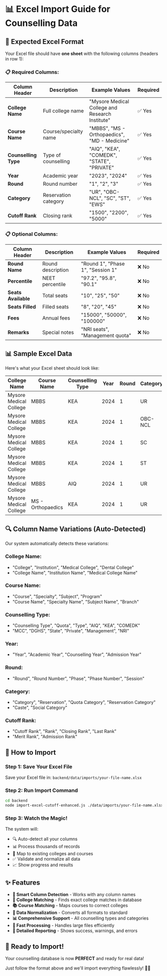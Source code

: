 # 📊 Excel Import Guide for Counselling Data

## 🎯 **Expected Excel Format**

Your Excel file should have **one sheet** with the following columns (headers in row 1):

### **📋 Required Columns:**

| Column Header | Description | Example Values | Required |
|---------------|-------------|----------------|----------|
| **College Name** | Full college name | "Mysore Medical College and Research Institute" | ✅ Yes |
| **Course Name** | Course/specialty name | "MBBS", "MS - Orthopaedics", "MD - Medicine" | ✅ Yes |
| **Counselling Type** | Type of counselling | "AIQ", "KEA", "COMEDK", "STATE", "PRIVATE" | ✅ Yes |
| **Year** | Academic year | "2023", "2024" | ✅ Yes |
| **Round** | Round number | "1", "2", "3" | ✅ Yes |
| **Category** | Reservation category | "UR", "OBC-NCL", "SC", "ST", "EWS" | ✅ Yes |
| **Cutoff Rank** | Closing rank | "1500", "2200", "5000" | ✅ Yes |

### **📋 Optional Columns:**

| Column Header | Description | Example Values | Required |
|---------------|-------------|----------------|----------|
| **Round Name** | Round description | "Round 1", "Phase 1", "Session 1" | ❌ No |
| **Percentile** | NEET percentile | "97.2", "95.8", "90.1" | ❌ No |
| **Seats Available** | Total seats | "10", "25", "50" | ❌ No |
| **Seats Filled** | Filled seats | "8", "20", "45" | ❌ No |
| **Fees** | Annual fees | "15000", "50000", "100000" | ❌ No |
| **Remarks** | Special notes | "NRI seats", "Management quota" | ❌ No |

## 📊 **Sample Excel Data**

Here's what your Excel sheet should look like:

| College Name | Course Name | Counselling Type | Year | Round | Category | Cutoff Rank | Percentile | Seats | Fees | Remarks |
|--------------|-------------|------------------|------|-------|----------|-------------|------------|-------|------|---------|
| Mysore Medical College | MBBS | KEA | 2024 | 1 | UR | 2200 | 97.2 | 25 | 15000 | - |
| Mysore Medical College | MBBS | KEA | 2024 | 1 | OBC-NCL | 3500 | 94.1 | 15 | 15000 | - |
| Mysore Medical College | MBBS | KEA | 2024 | 1 | SC | 8500 | 87.3 | 8 | 15000 | - |
| Mysore Medical College | MBBS | KEA | 2024 | 1 | ST | 12000 | 83.5 | 4 | 15000 | - |
| Mysore Medical College | MBBS | AIQ | 2024 | 1 | UR | 1800 | 98.1 | 5 | 15000 | - |
| Mysore Medical College | MS - Orthopaedics | KEA | 2024 | 1 | UR | 1500 | 98.8 | 3 | 25000 | - |

## 🔍 **Column Name Variations (Auto-Detected)**

Our system automatically detects these variations:

### **College Name:**
- "College", "Institution", "Medical College", "Dental College"
- "College Name", "Institution Name", "Medical College Name"

### **Course Name:**
- "Course", "Specialty", "Subject", "Program"
- "Course Name", "Specialty Name", "Subject Name", "Branch"

### **Counselling Type:**
- "Counselling Type", "Quota", "Type", "AIQ", "KEA", "COMEDK"
- "MCC", "DGHS", "State", "Private", "Management", "NRI"

### **Year:**
- "Year", "Academic Year", "Counselling Year", "Admission Year"

### **Round:**
- "Round", "Round Number", "Phase", "Phase Number", "Session"

### **Category:**
- "Category", "Reservation", "Quota Category", "Reservation Category"
- "Caste", "Social Category"

### **Cutoff Rank:**
- "Cutoff Rank", "Rank", "Closing Rank", "Last Rank"
- "Merit Rank", "Admission Rank"

## 🚀 **How to Import**

### **Step 1: Save Your Excel File**
Save your Excel file in: `backend/data/imports/your-file-name.xlsx`

### **Step 2: Run Import Command**
```bash
cd backend
node import-excel-cutoff-enhanced.js ./data/imports/your-file-name.xlsx
```

### **Step 3: Watch the Magic!**
The system will:
- 🔍 Auto-detect all your columns
- 📊 Process thousands of records
- 🎯 Map to existing colleges and courses
- ✅ Validate and normalize all data
- 📈 Show progress and results

## ✨ **Features**

- **🎯 Smart Column Detection** - Works with any column names
- **🏫 College Matching** - Finds exact college matches in database
- **📚 Course Matching** - Maps courses to correct colleges
- **🔄 Data Normalization** - Converts all formats to standard
- **📊 Comprehensive Support** - All counselling types and categories
- **🚀 Fast Processing** - Handles large files efficiently
- **📝 Detailed Reporting** - Shows success, warnings, and errors

## 🎉 **Ready to Import!**

Your counselling database is now **PERFECT** and ready for real data!

Just follow the format above and we'll import everything flawlessly! 🚀✨
